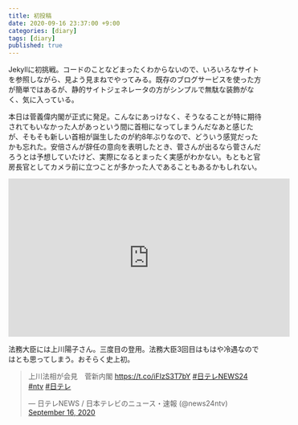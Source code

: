 ```yaml
---
title: 初投稿
date: 2020-09-16 23:37:00 +9:00
categories: [diary]
tags: [diary]
published: true
---
```


Jekyllに初挑戦。コードのことなどまったくわからないので、いろいろなサイトを参照しながら、見よう見まねでやってみる。既存のブログサービスを使った方が簡単ではあるが、静的サイトジェネレータの方がシンプルで無駄な装飾がなく、気に入っている。

本日は菅義偉内閣が正式に発足。こんなにあっけなく、そうなることが特に期待されてもいなかった人があっという間に首相になってしまうんだなあと感じたが、そもそも新しい首相が誕生したのが約8年ぶりなので、どういう感覚だったかも忘れた。安倍さんが辞任の意向を表明したとき、菅さんが出るなら菅さんだろうとは予想していたけど、実際になるとまったく実感がわかない。もともと官房長官としてカメラ前に立つことが多かった人であることもあるかもしれない。

<iframe width="560" height="315" src="https://www.youtube.com/embed/hH5etGIeMl4" frameborder="0" allow="accelerometer; autoplay; clipboard-write; encrypted-media; gyroscope; picture-in-picture" allowfullscreen></iframe>

法務大臣には上川陽子さん。三度目の登用。法務大臣3回目はもはや冷遇なのではとも思ってしまう。おそらく史上初。

<blockquote class="twitter-tweet"><p lang="ja" dir="ltr">上川法相が会見　菅新内閣 <a href="https://t.co/iFIzS3T7bY">https://t.co/iFIzS3T7bY</a> <a href="https://twitter.com/hashtag/%E6%97%A5%E3%83%86%E3%83%ACNEWS24?src=hash&amp;ref_src=twsrc%5Etfw">#日テレNEWS24</a> <a href="https://twitter.com/hashtag/ntv?src=hash&amp;ref_src=twsrc%5Etfw">#ntv</a> <a href="https://twitter.com/hashtag/%E6%97%A5%E3%83%86%E3%83%AC?src=hash&amp;ref_src=twsrc%5Etfw">#日テレ</a></p>&mdash; 日テレNEWS / 日本テレビのニュース・速報 (@news24ntv) <a href="https://twitter.com/news24ntv/status/1306247851429654536?ref_src=twsrc%5Etfw">September 16, 2020</a></blockquote> <script async src="https://platform.twitter.com/widgets.js" charset="utf-8"></script>
